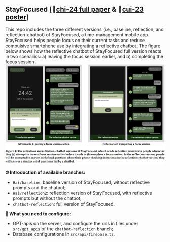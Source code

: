 ## StayFocused [📎[chi-24 full paper](https://yuhanlolo.github.io/me/papers/chi24-stayfocused-li.pdf) & 📎[cui-23 poster](https://yuhanlolo.github.io/me/papers/cui23-ea-li.pdf)]
This repo includes the three different versions (i.e., baseline, reflection, and reflection-chatbot) of StayFocused, a time-management mobile app. StayFocused helps people focus on their current tasks and reduce compulsive smartphone use by integrating a reflective chatbot. The figure below shows how the reflective chatbot of StayFocused full version reacts in two scenarios: a) leaving the focus session earlier, and b) completing the focus session.
![image](SF-teaser.png) 

**⏱ Introduction of available branches:**
- `Hai/baseline`: baseline version of StayFocused, without reflective prompts and the chatbot;
- `Hai/reflection2`: reflection version of StayFocused, with reflective prompts but without the chatbot;
- `chatbot-reflection`: full version of StayFocused.

**📖 What you need to configure:**
- GPT-apis on the server, and configure the urls in files under `src/gpt_apis` of the `chatbot-reflection` branch;
- Database configurations in `src/api/firebase.ts`.
